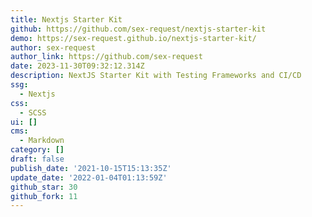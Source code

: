 ```yaml
---
title: Nextjs Starter Kit
github: https://github.com/sex-request/nextjs-starter-kit
demo: https://sex-request.github.io/nextjs-starter-kit/
author: sex-request
author_link: https://github.com/sex-request
date: 2023-11-30T09:32:12.314Z
description: NextJS Starter Kit with Testing Frameworks and CI/CD
ssg:
  - Nextjs
css:
  - SCSS
ui: []
cms:
  - Markdown
category: []
draft: false
publish_date: '2021-10-15T15:13:35Z'
update_date: '2022-01-04T01:13:59Z'
github_star: 30
github_fork: 11
---
```

